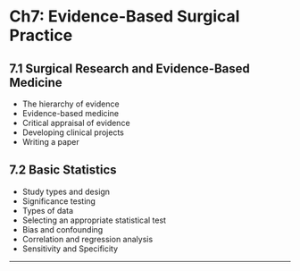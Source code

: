 # Ch7: Evidence-Based Surgical Practice

## 7.1 Surgical Research and Evidence-Based Medicine
- The hierarchy of evidence
- Evidence-based medicine
- Critical appraisal of evidence
- Developing clinical projects
- Writing a paper

## 7.2 Basic Statistics
- Study types and design
- Significance testing
- Types of data
- Selecting an appropriate statistical test
- Bias and confounding
- Correlation and regression analysis
- Sensitivity and Specificity

------
